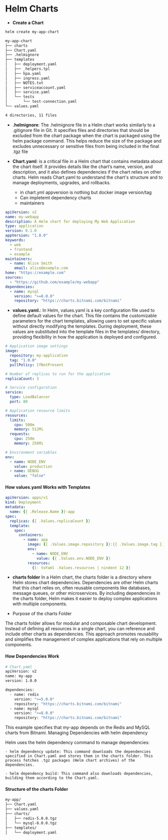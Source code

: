 # Helm Charts

- **Create a Chart**
```bash
helm create my-app-chart
```

```bash
my-app-chart
├── charts
├── Chart.yaml
├── .helmignore
├── templates
│   ├── deployment.yaml
│   ├── _helpers.tpl
│   ├── hpa.yaml
│   ├── ingress.yaml
│   ├── NOTES.txt
│   ├── serviceaccount.yaml
│   ├── service.yaml
│   └── tests
│       └── test-connection.yaml
└── values.yaml

4 directories, 11 files
```

- **.helmignore**:
The .helmignore file in a Helm chart works similarly to a .gitignore file in Git. It specifies files and directories that should be excluded from the chart package when the chart is packaged using the helm package command. This helps reduce the size of the package and excludes unnecessary or sensitive files from being included in the final .tgz file

- **Chart.yaml**:
 is a critical file in a Helm chart that contains metadata about the chart itself. It provides details like the chart’s name, version, and description, and it also defines dependencies if the chart relies on other charts. Helm reads Chart.yaml to understand the chart's structure and to manage deployments, upgrades, and rollbacks.
    - in chart.yml 
        appversion is nothing but docker image version/tag  
    - Can impletemt dependency charts
    - maintainers
```yaml
apiVersion: v2
name: my-webapp
description: A Helm chart for deploying My Web Application
type: application
version: 0.1.0
appVersion: "1.0.0"
keywords:
  - web
  - frontend
  - example
maintainers:
  - name: Alice Smith
    email: alice@example.com
home: "https://example.com"
sources:
  - "https://github.com/example/my-webapp"
dependencies:
  - name: mysql
    version: ">=8.0.0"
    repository: "https://charts.bitnami.com/bitnami"

```
- **values.yaml.**: 
In Helm, values.yaml is a key configuration file used to define default values for the chart. This file contains the customizable parameters for the chart templates, allowing users to set specific values without directly modifying the templates. During deployment, these values are substituted into the template files in the templates/ directory, providing flexibility in how the application is deployed and configured.

```yaml
# Application image settings
image:
  repository: my-application
  tag: "1.0.0"
  pullPolicy: IfNotPresent

# Number of replicas to run for the application
replicaCount: 3

# Service configuration
service:
  type: LoadBalancer
  port: 80

# Application resource limits
resources:
  limits:
    cpu: 500m
    memory: 512Mi
  requests:
    cpu: 250m
    memory: 256Mi

# Environment variables
env:
  - name: NODE_ENV
    value: production
  - name: DEBUG
    value: "false"
```
#### How values.yaml Works with Templates
```yaml
apiVersion: apps/v1
kind: Deployment
metadata:
  name: {{ .Release.Name }}-app
spec:
  replicas: {{ .Values.replicaCount }}
  template:
    spec:
      containers:
        - name: app
          image: {{ .Values.image.repository }}:{{ .Values.image.tag }}
          env:
            - name: NODE_ENV
              value: {{ .Values.env.NODE_ENV }}
          resources:
            {{- toYaml .Values.resources | nindent 12 }}
```

- **charts folder**
In a Helm chart, the charts folder is a directory where Helm stores chart dependencies. Dependencies are other Helm charts that this chart relies on, often reusable components like databases, message queues, or other microservices. By including dependencies in the charts folder, Helm makes it easier to deploy complex applications with multiple components.

- Purpose of the charts Folder

The charts folder allows for modular and composable chart development. Instead of defining all resources in a single chart, you can reference and include other charts as dependencies. This approach promotes reusability and simplifies the management of complex applications that rely on multiple components.
#### How Dependencies Work
```bash
# Chart.yaml
apiVersion: v2
name: my-app
version: 1.0.0

dependencies:
  - name: redis
    version: ">=5.0.0"
    repository: "https://charts.bitnami.com/bitnami"
  - name: mysql
    version: ">=8.0.0"
    repository: "https://charts.bitnami.com/bitnami"
```

This example specifies that my-app depends on the Redis and MySQL charts from Bitnami.
Managing Dependencies with helm dependency

Helm uses the helm dependency command to manage dependencies:

    - helm dependency update: This command downloads the dependencies specified in Chart.yaml and stores them in the charts folder. This process fetches .tgz packages (Helm chart archives) of the dependencies.

    - helm dependency build: This command also downloads dependencies, building them according to the Chart.yaml.
#### Structure of the charts Folder
```bash
my-app/
├── Chart.yaml
├── values.yaml
├── charts/
│   ├── redis-5.0.0.tgz
│   └── mysql-8.0.0.tgz
├── templates/
│   └── deployment.yaml
```